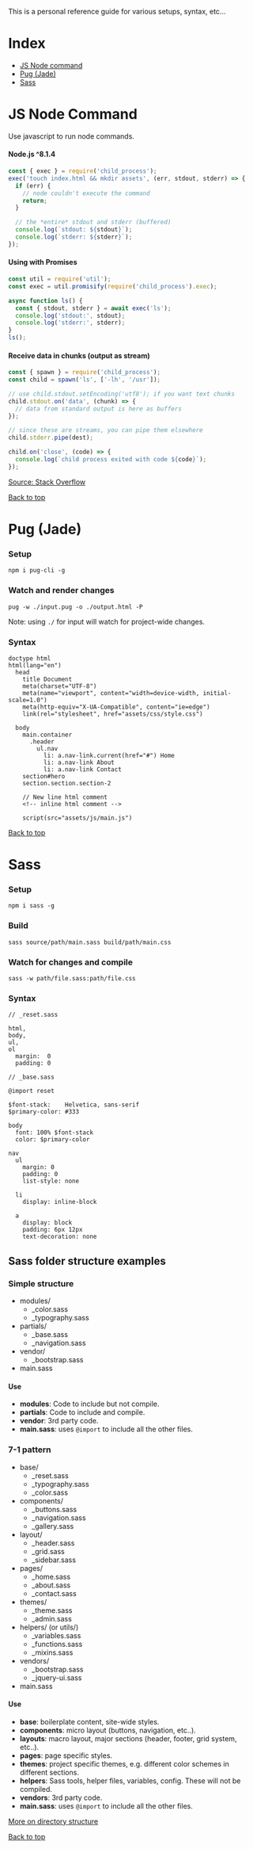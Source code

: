 This is a personal reference guide for various setups, syntax, etc...

# Index
- [JS Node command](#js-node-command)
- [Pug (Jade)](#pug-(jade))
- [Sass](#sass)

# JS Node Command

Use javascript to run node commands.

#### Node.js ^8.1.4
```javascript
const { exec } = require('child_process');
exec('touch index.html && mkdir assets', (err, stdout, stderr) => {
  if (err) {
    // node couldn't execute the command
    return;
  }

  // the *entire* stdout and stderr (buffered)
  console.log(`stdout: ${stdout}`);
  console.log(`stderr: ${stderr}`);
});
```

#### Using with Promises
```javascript
const util = require('util');
const exec = util.promisify(require('child_process').exec);

async function ls() {
  const { stdout, stderr } = await exec('ls');
  console.log('stdout:', stdout);
  console.log('stderr:', stderr);
}
ls();
```

#### Receive data in chunks (output as stream)
```javascript
const { spawn } = require('child_process');
const child = spawn('ls', ['-lh', '/usr']);

// use child.stdout.setEncoding('utf8'); if you want text chunks
child.stdout.on('data', (chunk) => {
  // data from standard output is here as buffers
});

// since these are streams, you can pipe them elsewhere
child.stderr.pipe(dest);

child.on('close', (code) => {
  console.log(`child process exited with code ${code}`);
});
```

[Source: Stack Overflow](https://stackoverflow.com/questions/20643470/execute-a-command-line-binary-with-node-js)

[Back to top](#index)

# Pug (Jade)

### Setup
    npm i pug-cli -g

### Watch and render changes
    pug -w ./input.pug -o ./output.html -P

Note: using `./` for input will watch for project-wide changes.

### Syntax

```pug
doctype html
html(lang="en")
  head
    title Document
    meta(charset="UTF-8")
    meta(name="viewport", content="width=device-width, initial-scale=1.0")
    meta(http-equiv="X-UA-Compatible", content="ie=edge")
    link(rel="stylesheet", href="assets/css/style.css")

  body
    main.container
      .header
        ul.nav
          li: a.nav-link.current(href="#") Home
          li: a.nav-link About
          li: a.nav-link Contact
    section#hero
    section.section.section-2

    // New line html comment
    <!-- inline html comment -->    

    script(src="assets/js/main.js")

```
[Back to top](#index)

# Sass

### Setup
    npm i sass -g

### Build
    sass source/path/main.sass build/path/main.css

### Watch for changes and compile
    sass -w path/file.sass:path/file.css

### Syntax
```
// _reset.sass

html,
body,
ul,
ol
  margin:  0
  padding: 0
```
```
// _base.sass

@import reset

$font-stack:    Helvetica, sans-serif
$primary-color: #333

body
  font: 100% $font-stack
  color: $primary-color

nav
  ul
    margin: 0
    padding: 0
    list-style: none

  li
    display: inline-block

  a
    display: block
    padding: 6px 12px
    text-decoration: none
```

## Sass folder structure examples

### Simple structure
- modules/
  - _color.sass
  - _typography.sass
- partials/
  - _base.sass
  - _navigation.sass
- vendor/
  - _bootstrap.sass
- main.sass

#### Use

- **modules**: Code to include but not compile.
- **partials**: Code to include and compile.
- **vendor**: 3rd party code.
- **main.sass**: uses `@import` to include all the other files. 



### 7-1 pattern
- base/
  - _reset.sass
  - _typography.sass
  - _color.sass
- components/
  - _buttons.sass
  - _navigation.sass
  - _gallery.sass
- layout/
  - _header.sass
  - _grid.sass
  - _sidebar.sass
- pages/
  - _home.sass
  - _about.sass
  - _contact.sass
- themes/
  - _theme.sass
  - _admin.sass
- helpers/ (or utils/)
  - _variables.sass
  - _functions.sass
  - _mixins.sass
- vendors/
  - _bootstrap.sass
  - _jquery-ui.sass
- main.sass

#### Use

- **base**: boilerplate content, site-wide styles.
- **components**: micro layout (buttons, navigation, etc..).
- **layouts**: macro layout, major sections (header, footer, grid system, etc..).
- **pages**: page specific styles.
- **themes**: project specific themes, e.g. different color schemes in different sections.
- **helpers**: Sass tools, helper files, variables, config. These will not be compiled.
- **vendors**: 3rd party code.
- **main.sass**: uses `@import` to include all the other files. 

[More on directory structure](https://vanseodesign.com/css/sass-directory-structures/)

[Back to top](#index)

